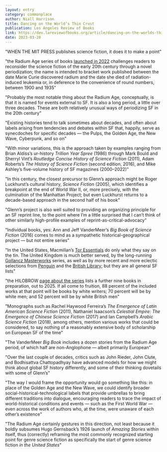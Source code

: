```yaml
---
layout: entry
category: commonplace
author: Niall Harrison
title: Dancing on the World’s Thin Crust
publication: Los Angeles Review of Books
link: https://dev.lareviewofbooks.org/article/dancing-on-the-worlds-thin-crust-on-the-mit-presss-radium-age-series/
date: 2023-03-20
---
```


"WHEN THE MIT PRESS publishes science fiction, it does it to make a point"

"the Radium Age series of books [launched in 2022](https://mitpress.mit.edu/blog/introducing-radium-age/) challenges readers to reconsider the science fiction of the early 20th century through a novel periodization; the name is intended to bracket work published between the date Marie Curie discovered radium and the date she died of radiation-induced leukemia or, in deference to the convenience of round numbers, between 1900 and 1935"

"Probably the most notable thing about the Radium Age, conceptually, is that it is named for events external to SF. It is also a long period, a little over three decades. These are both relatively unusual ways of periodizing SF in the 20th century"

"Existing histories tend to talk sometimes about decades, and often about labels arising from tendencies and debates within SF that, happily, serve as synecdoches for specific decades — the Pulps, the Golden Age, the New Wave, Cyberpunk, and so on"

"With minor variations, this is the approach taken by examples ranging from Brian Aldiss’s ur-history *Trillion Year Spree* (1986) through Mark Bould and Sherryl Vint’s *Routledge Concise History of Science Fiction* (2011), Adam Roberts’s *The History of Science Fiction* (second edition, 2016), and Mike Ashley’s five-volume history of SF magazines (2000–2022)"

"In this century, the closest precursor to Glenn’s approach might be Roger Luckhurst’s cultural history, *Science Fiction* (2005), which identifies a breakpoint at the end of World War II, or, more precisely, with the culmination of the Manhattan Project; but even Luckhurst returns to a decade-based approach in the second half of his book"

"Glenn’s project is also well suited to providing an organizing principle for an SF reprint line, to the point where I’m a little surprised that I can’t think of other similarly high-profile examples of reprint-as-critical-advocacy"

"Individual books, yes: Ann and Jeff VanderMeer’s *Big Book of Science Fiction* (2016) comes to mind as a sympathetic historical-geographical project — but not entire series"

"In the United States, Macmillan’s [Tor Essentials](https://read.macmillan.com/torforge/tor-essentials/) do only what they say on the tin. The United Kingdom is much better served, by the long-running [Gollancz Masterworks](https://www.sfgateway.com/imprint/gateway/page/series/) series, as well as by more recent and more eclectic selections from [Penguin](https://www.penguin.co.uk/series/PENGSCIFI/penguin-science-fiction) and the [British Library](https://shop.bl.uk/collections/science-fiction?gclid=Cj0KCQiAyMKbBhD1ARIsANs7rEHS6IgF8k42Av8N_-KCjcBof3orS2WZEZtCiK0XnQUtwf6GiJOqD6UaAuxzEALw_wcB); but they are all general SF lists"

"the HILOBROW [page about the series](https://www.hilobrow.com/radium-age/) lists a further nine books in preparation, out to 2025. If all come to fruition, 88 percent of the included works at that point will be books by white writers; 70 percent will be by white men; and 52 percent will be by white British men"

"Monographs such as Rachel Haywood Ferreira’s *The Emergence of Latin American Science Fiction* (2011), Nathaniel Isaacson’s *Celestial Empire: The Emergence of Chinese Science Fiction* (2017) and Ian Campbell’s *Arabic Science Fiction* (2018), among others, mention various works that could be considered, to say nothing of a reasonably extensive body of scholarship on European SF of the time"

"The VanderMeer *Big Book* includes a dozen stories from the Radium Age period, of which half are non-Anglophone — albeit primarily European"

"Over the last couple of decades, critics such as John Rieder, John Clute, and Bodhisattva Chattopadhyay have advanced models for how we might think about global SF history differently, and some of their thinking dovetails with some of Glenn’s"

"The way I would frame the opportunity would go something like this: in place of the Golden Age and the New Wave, we could identify broader social-historical-technological labels that provide umbrellas to bring different traditions into dialogue, encouraging readers to trace the impact of world-historical conditions and events — such as the First World War — even across the work of authors who, at the time, were unaware of each other’s existence"

"The Radium Age certainly gestures in this direction, not least because it boldly subsumes Hugo Gernsback’s 1926 launch of *Amazing Stories* within itself, thus (correctly) reframing the most commonly recognized starting point for genre science fiction as specifically the start of genre science fiction *in the United States*"
